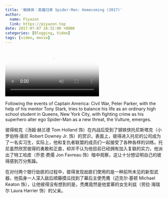 ```yaml
---
title: '蜘蛛侠：英雄归来 Spider-Man: Homecoming (2017)'
author:
  name: Piyazon
  link: https://piyazon.top
date: 2017-07-07 16:32:00 +0800
categories: [Blogging, Video]
tags: [video, movie]
---
```



<video id="player" class="weixin_video" playsinline controls x-webkit-airplay poster="https://gitlab.com/Alimjoo/cdn_img/-/raw/main/movie/spider-man-1.webp"
  wxv="wxv_2187733883784396805" src="">
  <track kind="captions" label="English" src="https://piyazon.top/storage/assets/subtitles/spider-man-1-ec.vtt" srclang="en"
      />
</video>

Following the events of Captain America: Civil War, Peter Parker, with the help of his mentor Tony Stark, tries to balance his life as an ordinary high school student in Queens, New York City, with fighting crime as his superhero alter ego Spider-Man as a new threat, the Vulture, emerges.

彼得帕克（汤姆·赫兰德 Tom Holland 饰）在内战后受到了钢铁侠托尼斯塔克（小罗伯特·唐尼 Robert Downey Jr. 饰）的赏识，表面上，彼得进入托尼的公司成为了一名实习生，实际上，他和复仇者联盟的成员们一起接受了各种各样的训练。托尼虽然欣赏彼得的勇敢和正直，却并不认为他目前已经拥有加入复联的实力，他派出了特工哈皮（乔恩·费儒 Jon Favreau 饰）暗中观察，这让十分想证明自己的彼得感到万分焦躁。

在对付两个银行劫匪的过程中，彼得发现劫匪们使用的是一种前所未见的新型武器，他孤身一人深入敌后顺藤摸瓜找到了幕后主使秃鹰（迈克尔·基顿 Michael Keaton 饰），让他彼得没有想到的是，秃鹰竟然是他爱慕的女生利兹（劳拉·海瑞尔 Laura Harrier 饰）的父亲。